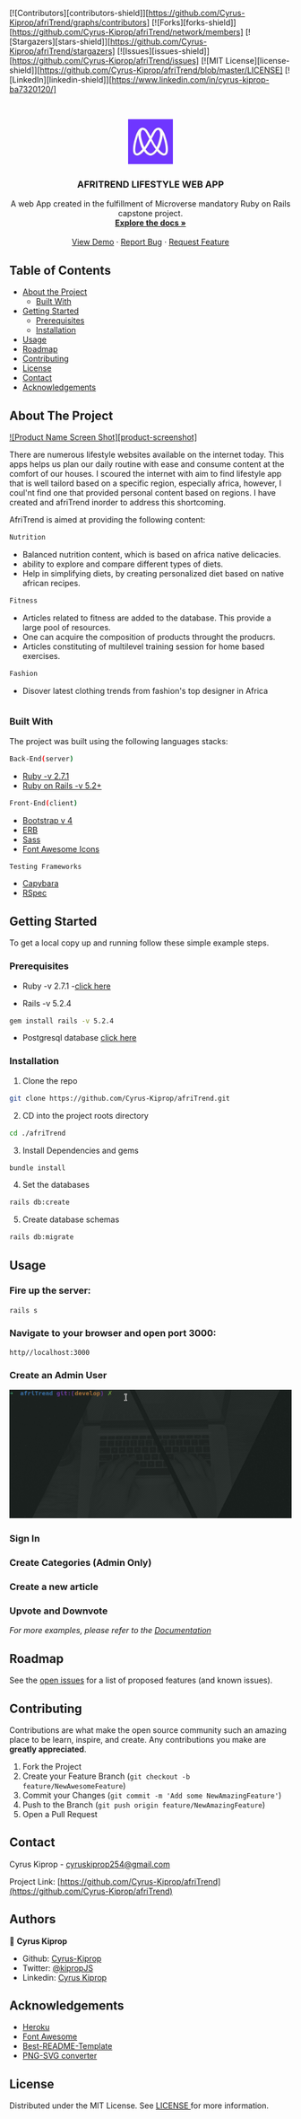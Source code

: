 
[![Contributors][contributors-shield]][https://github.com/Cyrus-Kiprop/afriTrend/graphs/contributors]
[![Forks][forks-shield]][https://github.com/Cyrus-Kiprop/afriTrend/network/members]
[![Stargazers][stars-shield]][https://github.com/Cyrus-Kiprop/afriTrend/stargazers]
[![Issues][issues-shield]][https://github.com/Cyrus-Kiprop/afriTrend/issues]
[![MIT License][license-shield]][https://github.com/Cyrus-Kiprop/afriTrend/blob/master/LICENSE]
[![LinkedIn][linkedin-shield]][https://www.linkedin.com/in/cyrus-kiprop-ba7320120/]

<!-- PROJECT LOGO -->
<br />
<p align="center">
  <a href="https://github.com/othneildrew/Best-README-Template">
    <img src="images/microverse-logo.jpg" alt="Logo" width="80" height="80">
  </a>

  <h3 align="center">AFRITREND LIFESTYLE WEB APP</h3>

  <p align="center">
    A web App created in the fulfillment of Microverse mandatory Ruby on Rails capstone project.
    <br />
    <a href="https://github.com/othneildrew/Best-README-Template"><strong>Explore the docs »</strong></a>
    <br />
    <br />
    <a href="https://afritrend.herokuapp.com/users/sign_in">View Demo</a>
    ·
    <a href="https://github.com/Cyrus-Kiprop/afriTrend/issues">Report Bug</a>
    ·
    <a href="https://github.com/Cyrus-Kiprop/afriTrend/issues">Request Feature</a>
  </p>
</p>

<!-- TABLE OF CONTENTS -->

## Table of Contents

- [About the Project](#about-the-project)
  - [Built With](#built-with)
- [Getting Started](#getting-started)
  - [Prerequisites](#prerequisites)
  - [Installation](#installation)
- [Usage](#usage)
- [Roadmap](#roadmap)
- [Contributing](#contributing)
- [License](#license)
- [Contact](#contact)
- [Acknowledgements](#acknowledgements)

<!-- ABOUT THE PROJECT -->

## About The Project

[![Product Name Screen Shot][product-screenshot]](https://example.com)

There are numerous lifestyle websites available on the internet today. This apps helps us plan our daily routine with ease and consume content at the comfort of our houses. I scoured the internet with aim to find lifestyle app that is well tailord based on a specific region, especially africa, however, I coul'nt find one that provided personal content based on regions. I have created and afriTrend inorder to address this shortcoming.

AfriTrend is aimed at providing the following content:

```sh
Nutrition
```

- Balanced nutrition content, which is based on africa native delicacies.
- ability to explore and compare different types of diets.
- Help in simplifying diets, by creating personalized diet based on native african recipes.

```sh
Fitness
```

- Articles related to fitness are added to the database. This provide a large pool of resources.
- One can acquire the composition of products throught the producrs.
- Articles constituting of multilevel training session for home based exercises.

```sh
Fashion
```

- Disover latest clothing trends from fashion's top designer in Africa

```sh

```

### Built With

The project was built using the following languages stacks:

```sh
Back-End(server)
```

- [Ruby -v 2.7.1](https://ruby-doc.org/)
- [Ruby on Rails -v 5.2+](https://rubyonrails.org/)

```sh
Front-End(client)
```

- [Bootstrap v 4](https://getbootstrap.com)
- [ERB](https://guides.rubyonrails.org/layouts_and_rendering.html)
- [Sass](https://sass-lang.com/)
- [Font Awesome Icons](https://fontawesome.com/icons?d=gallery)

```sh
Testing Frameworks
```

- [Capybara](https://github.com/teamcapybara/capybara)
- [RSpec](https://rspec.info/)

<!-- GETTING STARTED -->

## Getting Started

To get a local copy up and running follow these simple example steps.

### Prerequisites

- Ruby -v 2.7.1 -[click here](https://www.ruby-lang.org/en/)

- Rails -v 5.2.4

```sh
gem install rails -v 5.2.4
```

- Postgresql database [click here](https://www.digitalocean.com/community/tutorials/how-to-install-ruby-on-rails-with-rbenv-on-ubuntu-18-04)

### Installation

1. Clone the repo

```sh
git clone https://github.com/Cyrus-Kiprop/afriTrend.git
```

2. CD into the project roots directory

```sh
cd ./afriTrend
```

3. Install Dependencies and gems

```sh
bundle install
```

4. Set the databases

```sh
rails db:create
```

5. Create database schemas

```sh
rails db:migrate
```

<!-- USAGE EXAMPLES -->

## Usage

### Fire up the server:

```JS
rails s
```

### Navigate to your browser and open port 3000:

```JS
http//localhost:3000
```

### Create an Admin User

![](./images/creating-admin-user.gif)

### Sign In

### Create Categories (Admin Only)

### Create a new article

### Upvote and Downvote

_For more examples, please refer to the [Documentation](https://example.com)_

<!-- ROADMAP -->

## Roadmap

See the [open issues](https://github.com/othneildrew/Best-README-Template/issues) for a list of proposed features (and known issues).

<!-- CONTRIBUTING -->

## Contributing

Contributions are what make the open source community such an amazing place to be learn, inspire, and create. Any contributions you make are **greatly appreciated**.

1. Fork the Project
2. Create your Feature Branch (`git checkout -b feature/NewAwesomeFeature`)
3. Commit your Changes (`git commit -m 'Add some NewAmazingFeature'`)
4. Push to the Branch (`git push origin feature/NewAmazingFeature`)
5. Open a Pull Request

<!-- CONTACT -->

## Contact

Cyrus Kiprop - cyruskiprop254@gmail.com

Project Link: [https://github.com/Cyrus-Kiprop/afriTrend](https://github.com/Cyrus-Kiprop/afriTrend)

## Authors

👤 **Cyrus Kiprop**

- Github: [Cyrus-Kiprop](https://github.com/Cyrus-Kiprop)
- Twitter: [@kipropJS](https://twitter.com/kipropJS)
- Linkedin: [Cyrus Kiprop](https://www.linkedin.com/in/cyrus-kiprop-ba7320120/)

## Acknowledgements

- [Heroku](https://afritrend.herokuapp.com)
- [Font Awesome](https://fontawesome.com)
- [Best-README-Template](https://github.com/othneildrew/Best-README-Template)
- [PNG-SVG converter](https://image.online-convert.com/convert-to-svg)

<!-- LICENSE -->

## License

Distributed under the MIT License. See [ LICENSE ](https://github.com/Cyrus-Kiprop/afriTrend/blob/master/LICENSE) for more information.
